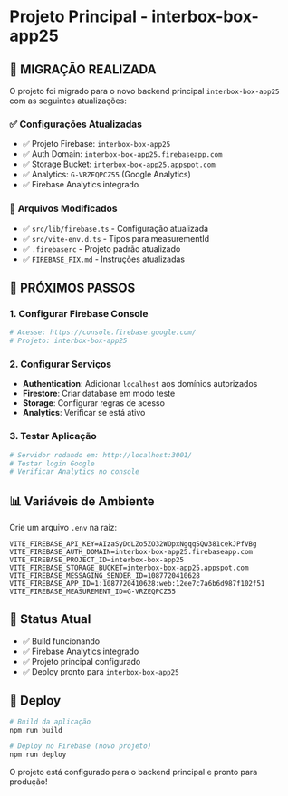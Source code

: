 # Projeto Principal - interbox-box-app25

## 🎯 **MIGRAÇÃO REALIZADA**

O projeto foi migrado para o novo backend principal `interbox-box-app25` com as seguintes atualizações:

### ✅ **Configurações Atualizadas**

- ✅ Projeto Firebase: `interbox-box-app25`
- ✅ Auth Domain: `interbox-box-app25.firebaseapp.com`
- ✅ Storage Bucket: `interbox-box-app25.appspot.com`
- ✅ Analytics: `G-VRZEQPCZ55` (Google Analytics)
- ✅ Firebase Analytics integrado

### 🔧 **Arquivos Modificados**

- ✅ `src/lib/firebase.ts` - Configuração atualizada
- ✅ `src/vite-env.d.ts` - Tipos para measurementId
- ✅ `.firebaserc` - Projeto padrão atualizado
- ✅ `FIREBASE_FIX.md` - Instruções atualizadas

## 🚀 **PRÓXIMOS PASSOS**

### 1. **Configurar Firebase Console**

```bash
# Acesse: https://console.firebase.google.com/
# Projeto: interbox-box-app25
```

### 2. **Configurar Serviços**
- **Authentication**: Adicionar `localhost` aos domínios autorizados
- **Firestore**: Criar database em modo teste
- **Storage**: Configurar regras de acesso
- **Analytics**: Verificar se está ativo

### 3. **Testar Aplicação**
```bash
# Servidor rodando em: http://localhost:3001/
# Testar login Google
# Verificar Analytics no console
```

## 📊 **Variáveis de Ambiente**

Crie um arquivo `.env` na raiz:

```env
VITE_FIREBASE_API_KEY=AIzaSyDdLZo5ZO32WOpxNgqqSQw381cekJPfVBg
VITE_FIREBASE_AUTH_DOMAIN=interbox-box-app25.firebaseapp.com
VITE_FIREBASE_PROJECT_ID=interbox-box-app25
VITE_FIREBASE_STORAGE_BUCKET=interbox-box-app25.appspot.com
VITE_FIREBASE_MESSAGING_SENDER_ID=1087720410628
VITE_FIREBASE_APP_ID=1:1087720410628:web:12ee7c7a6b6d987f102f51
VITE_FIREBASE_MEASUREMENT_ID=G-VRZEQPCZ55
```

## 🎉 **Status Atual**

- ✅ Build funcionando
- ✅ Firebase Analytics integrado
- ✅ Projeto principal configurado
- ✅ Deploy pronto para `interbox-box-app25`

## 🔄 **Deploy**

```bash
# Build da aplicação
npm run build

# Deploy no Firebase (novo projeto)
npm run deploy
```

O projeto está configurado para o backend principal e pronto para produção! 